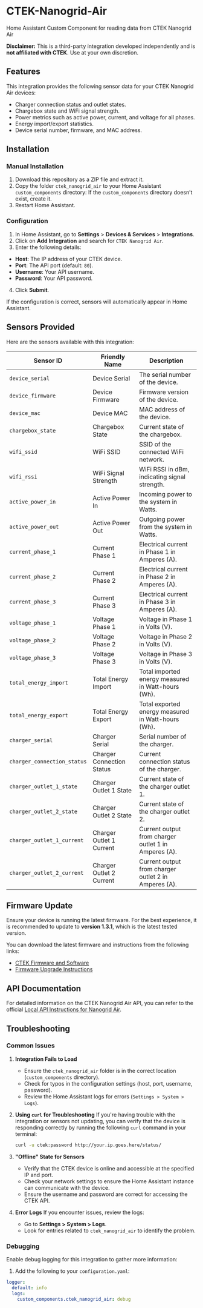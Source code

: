 # CTEK-Nanogrid-Air
Home Assistant Custom Component for reading data from CTEK Nanogrid Air






**Disclaimer:** This is a third-party integration developed independently and is **not affiliated with CTEK**. Use at your own discretion.

## Features
This integration provides the following sensor data for your CTEK Nanogrid Air devices:
- Charger connection status and outlet states.
- Chargebox state and WiFi signal strength.
- Power metrics such as active power, current, and voltage for all phases.
- Energy import/export statistics.
- Device serial number, firmware, and MAC address.


## Installation

### Manual Installation
1. Download this repository as a ZIP file and extract it.
2. Copy the folder `ctek_nanogrid_air` to your Home Assistant `custom_components` directory:
If the `custom_components` directory doesn’t exist, create it.
3. Restart Home Assistant.

### Configuration
1. In Home Assistant, go to **Settings** > **Devices & Services** > **Integrations**.
2. Click on **Add Integration** and search for `CTEK Nanogrid Air`.
3. Enter the following details:
- **Host**: The IP address of your CTEK device.
- **Port**: The API port (default: `80`).
- **Username**: Your API username.
- **Password**: Your API password.
4. Click **Submit**.

If the configuration is correct, sensors will automatically appear in Home Assistant.

## Sensors Provided
Here are the sensors available with this integration:

| Sensor ID                      | Friendly Name            | Description                                               |
|---------------------------------|--------------------------|-----------------------------------------------------------|
| `device_serial`                 | Device Serial            | The serial number of the device.                          |
| `device_firmware`               | Device Firmware          | Firmware version of the device.                           |
| `device_mac`                    | Device MAC               | MAC address of the device.                                |
| `chargebox_state`               | Chargebox State          | Current state of the chargebox.                           |
| `wifi_ssid`                     | WiFi SSID                | SSID of the connected WiFi network.                       |
| `wifi_rssi`                     | WiFi Signal Strength     | WiFi RSSI in dBm, indicating signal strength.             |
| `active_power_in`               | Active Power In          | Incoming power to the system in Watts.                    |
| `active_power_out`              | Active Power Out         | Outgoing power from the system in Watts.                  |
| `current_phase_1`               | Current Phase 1          | Electrical current in Phase 1 in Amperes (A).             |
| `current_phase_2`               | Current Phase 2          | Electrical current in Phase 2 in Amperes (A).             |
| `current_phase_3`               | Current Phase 3          | Electrical current in Phase 3 in Amperes (A).             |
| `voltage_phase_1`               | Voltage Phase 1          | Voltage in Phase 1 in Volts (V).                          |
| `voltage_phase_2`               | Voltage Phase 2          | Voltage in Phase 2 in Volts (V).                          |
| `voltage_phase_3`               | Voltage Phase 3          | Voltage in Phase 3 in Volts (V).                          |
| `total_energy_import`           | Total Energy Import      | Total imported energy measured in Watt-hours (Wh).        |
| `total_energy_export`           | Total Energy Export      | Total exported energy measured in Watt-hours (Wh).        |
| `charger_serial`                | Charger Serial           | Serial number of the charger.                             |
| `charger_connection_status`     | Charger Connection Status| Current connection status of the charger.                 |
| `charger_outlet_1_state`        | Charger Outlet 1 State   | Current state of the charger outlet 1.                    |
| `charger_outlet_2_state`        | Charger Outlet 2 State   | Current state of the charger outlet 2.                    |
| `charger_outlet_1_current`      | Charger Outlet 1 Current | Current output from charger outlet 1 in Amperes (A).      |
| `charger_outlet_2_current`      | Charger Outlet 2 Current | Current output from charger outlet 2 in Amperes (A).      |

## Firmware Update

Ensure your device is running the latest firmware. For the best experience, it is recommended to update to **version 1.3.1**, which is the latest tested version.

You can download the latest firmware and instructions from the following links:

- [CTEK Firmware and Software](https://www.ctek.com/support/software-firmware#evsoftware)
- [Firmware Upgrade Instructions](https://www.ctek.com/storage/497AC4458015B3E8FAD37E648F487262A195814233840026D8BD92B258D080FF/86db5b7884c54f67bb18ecbddfe5b7cf/pdf/media/359668f65f084697984b036c4abd30fe/Firmware%20Upgrade%20Instructions%20-%20Nanogrid%20Air%203007%20-%2020231009002.pdf)

## API Documentation

For detailed information on the CTEK Nanogrid Air API, you can refer to the official [Local API Instructions for Nanogrid Air](https://www.ctek.com/storage/58B03CE11555207527045C1182860D36F0612F00232E61B4C383A0F15E1486BB/7b2ea9914c73429092a6426a8103da71/pdf/media/45fb7752636d4a5a8e5aad5b6b264074/Local%20API%20Instructions%20-%20Nanogrid%20Air%203007%20-%2020231009003.pdf).

## Troubleshooting

### Common Issues

1. **Integration Fails to Load**
   - Ensure the `ctek_nanogrid_air` folder is in the correct location (`custom_components` directory).
   - Check for typos in the configuration settings (host, port, username, password).
   - Review the Home Assistant logs for errors (`Settings > System > Logs`).

2. **Using `curl` for Troubleshooting**
   If you're having trouble with the integration or sensors not updating, you can verify that the device is responding correctly by running the following `curl` command in your terminal:

   ```bash
   curl -u ctek:password http://your.ip.goes.here/status/

3. **"Offline" State for Sensors**
   - Verify that the CTEK device is online and accessible at the specified IP and port.
   - Check your network settings to ensure the Home Assistant instance can communicate with the device.
   - Ensure the username and password are correct for accessing the CTEK API.

3. **Error Logs**
   If you encounter issues, review the logs:
   - Go to **Settings > System > Logs**.
   - Look for entries related to `ctek_nanogrid_air` to identify the problem.

### Debugging
Enable debug logging for this integration to gather more information:
1. Add the following to your `configuration.yaml`:
```yaml
logger:
  default: info
  logs:
    custom_components.ctek_nanogrid_air: debug


